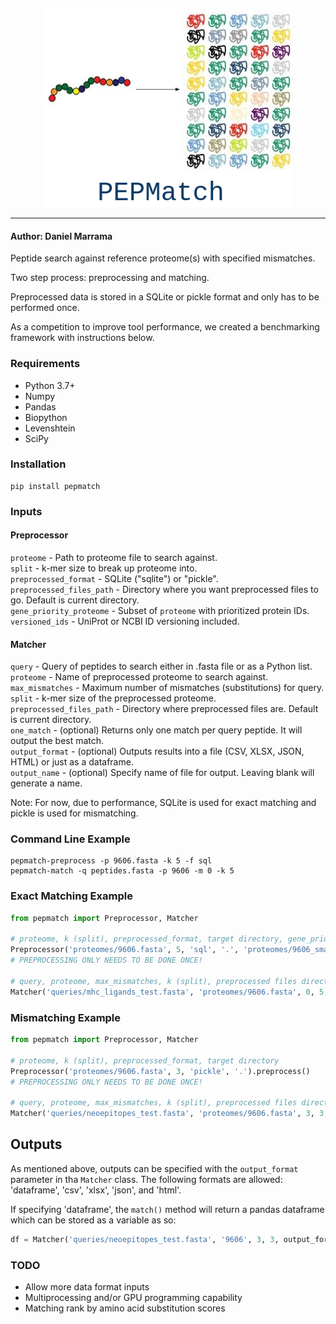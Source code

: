<p align="center">
  <img src="docs/logo.png">
</p>

--------------------------------------------------------------------

#### Author: Daniel Marrama

Peptide search against reference proteome(s) with specified mismatches.

Two step process: preprocessing and matching.

Preprocessed data is stored in a SQLite or pickle format and only has to be performed once.

As a competition to improve tool performance, we created a benchmarking framework with instructions below.

### Requirements

- Python 3.7+
- Numpy
- Pandas
- Biopython
- Levenshtein
- SciPy

### Installation

```
pip install pepmatch
```


### Inputs

#### Preprocessor

```proteome``` - Path to proteome file to search against.\
```split``` - k-mer size to break up proteome into.\
```preprocessed_format``` - SQLite ("sqlite") or "pickle".\
```preprocessed_files_path``` - Directory where you want preprocessed files to go. Default is current directory.\
```gene_priority_proteome``` - Subset of ```proteome``` with prioritized protein IDs.\
```versioned_ids``` - UniProt or NCBI ID versioning included.

#### Matcher

```query``` - Query of peptides to search either in .fasta file or as a Python list.\
```proteome``` - Name of preprocessed proteome to search against.\
```max_mismatches``` - Maximum number of mismatches (substitutions) for query.\
```split``` - k-mer size of the preprocessed proteome.\
```preprocessed_files_path``` - Directory where preprocessed files are. Default is current directory.\
```one_match``` - (optional) Returns only one match per query peptide. It will output the best match.\
```output_format``` - (optional) Outputs results into a file (CSV, XLSX, JSON, HTML) or just as a dataframe.\
```output_name``` - (optional) Specify name of file for output. Leaving blank will generate a name.

Note: For now, due to performance, SQLite is used for exact matching and pickle is used for mismatching.

### Command Line Example

```
pepmatch-preprocess -p 9606.fasta -k 5 -f sql
pepmatch-match -q peptides.fasta -p 9606 -m 0 -k 5
```

### Exact Matching Example

```python
from pepmatch import Preprocessor, Matcher

# proteome, k (split), preprocessed_format, target directory, gene_priority_proteome
Preprocessor('proteomes/9606.fasta', 5, 'sql', '.', 'proteomes/9606_small.fasta').preprocess()
# PREPROCESSING ONLY NEEDS TO BE DONE ONCE!

# query, proteome, max_mismatches, k (split), preprocessed files directory
Matcher('queries/mhc_ligands_test.fasta', 'proteomes/9606.fasta', 0, 5, '.').match()
```


### Mismatching Example 

```python
from pepmatch import Preprocessor, Matcher

# proteome, k (split), preprocessed_format, target directory
Preprocessor('proteomes/9606.fasta', 3, 'pickle', '.').preprocess()
# PREPROCESSING ONLY NEEDS TO BE DONE ONCE!

# query, proteome, max_mismatches, k (split), preprocessed files directory
Matcher('queries/neoepitopes_test.fasta', 'proteomes/9606.fasta', 3, 3, '.').match()
```

## Outputs

As mentioned above, outputs can be specified with the ```output_format``` parameter in tha ```Matcher``` class. The following formats are allowed: 'dataframe', 'csv', 'xlsx', 'json', and 'html'.

If specifying 'dataframe', the ```match()``` method will return a pandas dataframe which can be stored as a variable as so:

```python
df = Matcher('queries/neoepitopes_test.fasta', '9606', 3, 3, output_format='dataframe').match()
```

### TODO

- Allow more data format inputs
- Multiprocessing and/or GPU programming capability
- Matching rank by amino acid substitution scores
